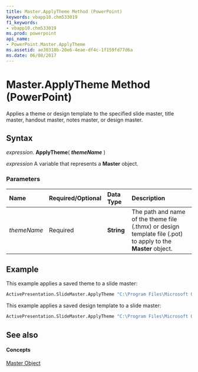 ```yaml
---
title: Master.ApplyTheme Method (PowerPoint)
keywords: vbapp10.chm533019
f1_keywords:
- vbapp10.chm533019
ms.prod: powerpoint
api_name:
- PowerPoint.Master.ApplyTheme
ms.assetid: ae30318b-20e6-4eae-df4c-1f159fd77d6a
ms.date: 06/08/2017
---
```



# Master.ApplyTheme Method (PowerPoint)

Applies a theme or design template to the specified slide master, title master, handout master, notes master, or design master.


## Syntax

 _expression_. **ApplyTheme**( **_themeName_** )

 _expression_ A variable that represents a **Master** object.


### Parameters



|**Name**|**Required/Optional**|**Data Type**|**Description**|
|:-----|:-----|:-----|:-----|
| _themeName_|Required|**String**|The path and name of the theme file (.thmx) or design template file (.pot) to apply to the  **Master** object.|

## Example

This example applies a saved theme to a slide master:


```vb
ActivePresentation.SlideMaster.ApplyTheme "C:\Program Files\Microsoft Office\Templates\MyTheme.thmx"
```

This example applies a saved design template to a slide master:




```vb
ActivePresentation.SlideMaster.ApplyTheme "C:\Program Files\Microsoft Office\Templates\MyTheme.pot"
```


## See also


#### Concepts


[Master Object](PowerPoint.Master.md)

